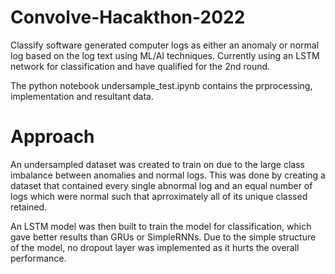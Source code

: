 # Convolve-Hacakthon-2022
Classify software generated computer logs as either an anomaly or normal log based on the log text using ML/AI techniques. Currently using an LSTM network for classification and have qualified for the 2nd round.

The python notebook undersample_test.ipynb contains the prprocessing, implementation and resultant data.


# Approach

An undersampled dataset was created to train on due to the large class imbalance between anomalies and normal logs.
This was done by creating a dataset that contained every single abnormal log and an equal number of logs which were normal such that aprroximately all of its unique classed retained.

An LSTM model was then built to train the model for classification, which gave better results than GRUs or SimpleRNNs.
Due to the simple structure of the model, no dropout layer was implemented as it hurts the overall performance. 
